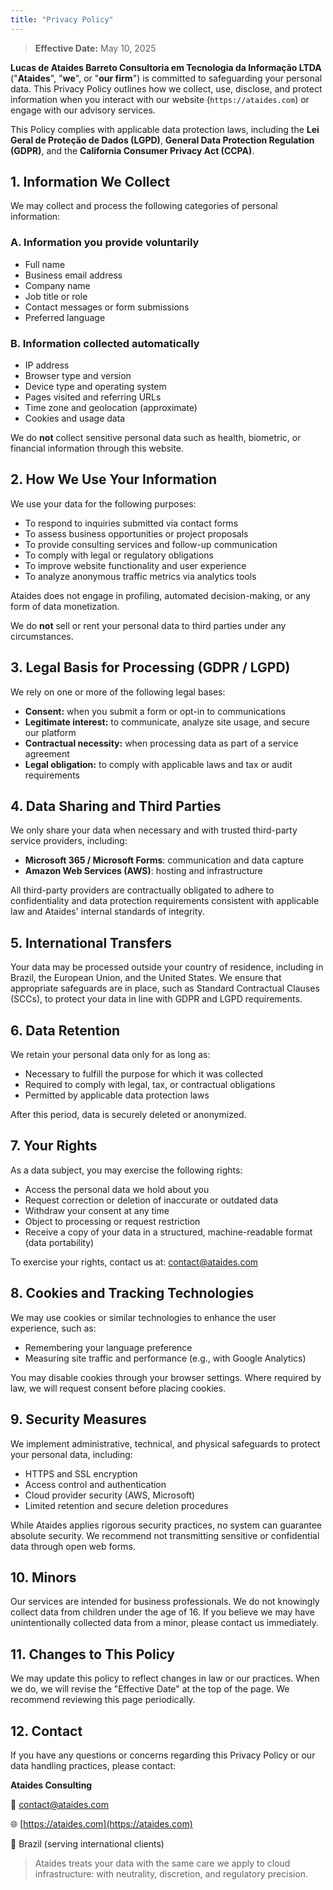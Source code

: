 ```yaml
---
title: "Privacy Policy"
---
```


> **Effective Date:** May 10, 2025

**Lucas de Ataides Barreto Consultoria em Tecnologia da Informação LTDA** ("**Ataides**", "**we**", or "**our firm**") is committed to safeguarding your personal data. This Privacy Policy outlines how we collect, use, disclose, and protect information when you interact with our website (`https://ataides.com`) or engage with our advisory services.

This Policy complies with applicable data protection laws, including the **Lei Geral de Proteção de Dados (LGPD)**, **General Data Protection Regulation (GDPR)**, and the **California Consumer Privacy Act (CCPA)**.

## 1. Information We Collect

We may collect and process the following categories of personal information:

### A. **Information you provide voluntarily**
- Full name 
- Business email address
- Company name
- Job title or role
- Contact messages or form submissions
- Preferred language

### B. **Information collected automatically**
- IP address
- Browser type and version
- Device type and operating system
- Pages visited and referring URLs
- Time zone and geolocation (approximate)
- Cookies and usage data

We do **not** collect sensitive personal data such as health, biometric, or financial information through this website.

## 2. How We Use Your Information

We use your data for the following purposes:

- To respond to inquiries submitted via contact forms
- To assess business opportunities or project proposals
- To provide consulting services and follow-up communication
- To comply with legal or regulatory obligations
- To improve website functionality and user experience
- To analyze anonymous traffic metrics via analytics tools

Ataides does not engage in profiling, automated decision-making, or any form of data monetization.

We do **not** sell or rent your personal data to third parties under any circumstances.

## 3. Legal Basis for Processing (GDPR / LGPD)

We rely on one or more of the following legal bases:

- **Consent:** when you submit a form or opt-in to communications
- **Legitimate interest:** to communicate, analyze site usage, and secure our platform
- **Contractual necessity:** when processing data as part of a service agreement
- **Legal obligation:** to comply with applicable laws and tax or audit requirements

## 4. Data Sharing and Third Parties

We only share your data when necessary and with trusted third-party service providers, including:

- **Microsoft 365 / Microsoft Forms**: communication and data capture
- **Amazon Web Services (AWS)**: hosting and infrastructure

All third-party providers are contractually obligated to adhere to confidentiality and data protection requirements consistent with applicable law and Ataides' internal standards of integrity.

## 5. International Transfers

Your data may be processed outside your country of residence, including in Brazil, the European Union, and the United States. We ensure that appropriate safeguards are in place, such as Standard Contractual Clauses (SCCs), to protect your data in line with GDPR and LGPD requirements.

## 6. Data Retention

We retain your personal data only for as long as:

- Necessary to fulfill the purpose for which it was collected
- Required to comply with legal, tax, or contractual obligations
- Permitted by applicable data protection laws

After this period, data is securely deleted or anonymized.

## 7. Your Rights

As a data subject, you may exercise the following rights:

- Access the personal data we hold about you
- Request correction or deletion of inaccurate or outdated data
- Withdraw your consent at any time
- Object to processing or request restriction
- Receive a copy of your data in a structured, machine-readable format (data portability)

To exercise your rights, contact us at: [contact@ataides.com](mailto:contact@ataides.com)

## 8. Cookies and Tracking Technologies

We may use cookies or similar technologies to enhance the user experience, such as:

- Remembering your language preference
- Measuring site traffic and performance (e.g., with Google Analytics)

You may disable cookies through your browser settings. Where required by law, we will request consent before placing cookies.

## 9. Security Measures

We implement administrative, technical, and physical safeguards to protect your personal data, including:

- HTTPS and SSL encryption
- Access control and authentication
- Cloud provider security (AWS, Microsoft)
- Limited retention and secure deletion procedures

While Ataides applies rigorous security practices, no system can guarantee absolute security. We recommend not transmitting sensitive or confidential data through open web forms.

## 10. Minors

Our services are intended for business professionals. We do not knowingly collect data from children under the age of 16. If you believe we may have unintentionally collected data from a minor, please contact us immediately.

## 11. Changes to This Policy

We may update this policy to reflect changes in law or our practices. When we do, we will revise the "Effective Date" at the top of the page. We recommend reviewing this page periodically.

## 12. Contact

If you have any questions or concerns regarding this Privacy Policy or our data handling practices, please contact:

**Ataides Consulting**

📧 [contact@ataides.com](mailto:contact@ataides.com)

🌐 [https://ataides.com](https://ataides.com)

📍 Brazil (serving international clients)

> Ataides treats your data with the same care we apply to cloud infrastructure: with neutrality, discretion, and regulatory precision.
